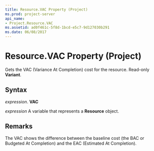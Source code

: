```yaml
---
title: Resource.VAC Property (Project)
ms.prod: project-server
api_name:
- Project.Resource.VAC
ms.assetid: ad0f461c-5f8d-1bcd-e5c7-9d127030b291
ms.date: 06/08/2017
---
```



# Resource.VAC Property (Project)

Gets the VAC (Variance At Completion) cost for the resource. Read-only  **Variant**.


## Syntax

 _expression_. **VAC**

 _expression_ A variable that represents a **Resource** object.


## Remarks

The VAC shows the difference between the baseline cost (the BAC or Budgeted At Completion) and the EAC (Estimated At Completion).


